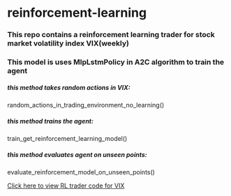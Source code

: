 # reinforcement-learning

### This repo contains a reinforcement learning trader for stock market volatility index VIX(weekly)
### This model is uses MlpLstmPolicy in A2C algorithm to train the agent

##### this method takes random actions in VIX: 
random_actions_in_trading_environment_no_learning()
##### this method trains the agent: 
train_get_reinforcement_learning_model()
##### this method evaluates agent on unseen points: 
evaluate_reinforcement_model_on_unseen_points()

[Click here to view RL trader code for VIX](https://github.com/akorostelev83/reinforcement-learning/blob/main/stock-market-volatility-trader-reinforcement-learning.py)
